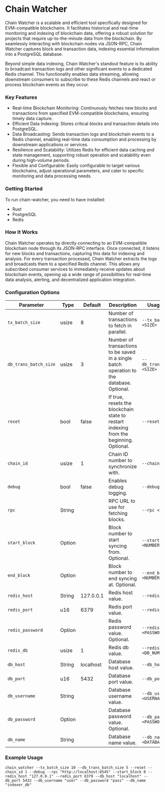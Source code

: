 # Chain Watcher

Chain Watcher is a scalable and efficient tool specifically designed for EVM-compatible blockchains. It facilitates historical and real-time monitoring and indexing of blockchain data, offering a robust solution for projects that require up-to-the-minute data from the blockchain. By seamlessly interacting with blockchain nodes via JSON-RPC, Chain Watcher captures block and transaction data, indexing essential information into a PostgreSQL database.

Beyond simple data indexing, Chain Watcher's standout feature is its ability to broadcast transaction logs and other significant events to a dedicated Redis channel. This functionality enables data streaming, allowing downstream consumers to subscribe to these Redis channels and react or process blockchain events as they occur.

### Key Features

- Real-time Blockchain Monitoring: Continuously fetches new blocks and transactions from specified EVM-compatible blockchains, ensuring timely data capture.
- Efficient Data Indexing: Stores critical blocks and transaction details into PostgreSQL.
- Data Broadcasting: Sends transaction logs and blockchain events to a Redis channel, enabling real-time data consumption and processing by downstream applications or services.
- Resilience and Scalability: Utilizes Redis for efficient data caching and state management, supporting robust operation and scalability even during high-volume periods.
- Flexible and Configurable: Easily configurable to target various blockchains, adjust operational parameters, and cater to specific monitoring and data processing needs.

### Getting Started

To run chain-watcher, you need to have installed:

- Rust
- PostgreSQL
- Redis

### How It Works

Chain Watcher operates by directly connecting to an EVM-compatible blockchain node through its JSON-RPC interface. Once connected, it listens for new blocks and transactions, capturing this data for indexing and analysis. For every transaction processed, Chain Watcher extracts the logs and broadcasts them to a specified Redis channel. This allows any subscribed consumer services to immediately receive updates about blockchain events, opening up a wide range of possibilities for real-time data analysis, alerting, and decentralized application integration.

### Configuration Options

| Parameter             | Type           | Default   | Description                                                                               | Usage Example                  |
| --------------------- | -------------- | --------- | ----------------------------------------------------------------------------------------- | ------------------------------ |
| `tx_batch_size`       | usize          | 8         | Number of transactions to fetch in parallel.                                              | `--tx_batch_size <SIZE>`       |
| `db_trans_batch_size` | usize          | 3         | Number of transactions to be saved in a single batch operation to the database. Optional. | `--db_trans_batch_size <SIZE>` |
| `reset`               | bool           | false     | If true, resets the blockchain state to restart indexing from the beginning. Optional.    | `--reset`                      |
| `chain_id`            | usize          | 1         | Chain ID number to synchronize with.                                                      | `--chain_id <ID>`              |
| `debug`               | bool           | false     | Enables debug logging.                                                                    | `--debug`                      |
| `rpc`                 | String         |           | RPC URL to use for fetching blocks.                                                       | `--rpc <URL>`                  |
| `start_block`         | Option<u64>    |           | Block number to start syncing from. Optional.                                             | `--start_block <NUMBER>`       |
| `end_block`           | Option<u64>    |           | Block number to end syncing at. Optional.                                                 | `--end_block <NUMBER>`         |
| `redis_host`          | String         | 127.0.0.1 | Redis host value.                                                                         | `--redis_host <HOST>`          |
| `redis_port`          | u16            | 6379      | Redis port value.                                                                         | `--redis_port <PORT>`          |
| `redis_password`      | Option<String> |           | Redis password value. Optional.                                                           | `--redis_password <PASSWORD>`  |
| `redis_db`            | usize          | 1         | Redis db value.                                                                           | `--redis_db <DB_NUMBER>`       |
| `db_host`             | String         | localhost | Database host value.                                                                      | `--db_host <HOST>`             |
| `db_port`             | u16            | 5432      | Database port value.                                                                      | `--db_port <PORT>`             |
| `db_username`         | String         |           | Database username value.                                                                  | `--db_username <USERNAME>`     |
| `db_password`         | Option<String> |           | Database password value. Optional.                                                        | `--db_password <PASSWORD>`     |
| `db_name`             | String         |           | Database name value.                                                                      | `--db_name <DATABASE_NAME>`    |

### Example Usage

```shell
chain_watcher --tx_batch_size 10 --db_trans_batch_size 5 --reset --chain_id 1 --debug --rpc "http://localhost:8545" --start_block 0 --redis_host "127.0.0.1" --redis_port 6379 --db_host "localhost" --db_port 5432 --db_username "user" --db_password "pass" --db_name "indexer_db"
```
